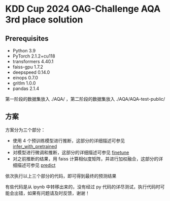 # KDD Cup 2024 OAG-Challenge AQA 3rd place solution

## Prerequisites

- Python 3.9
- PyTorch 2.1.2+cu118
- transformers 4.40.1
- faiss-gpu 1.7.2
- deepspeed 0.14.0
- einops 0.7.0
- gritlm 1.0.0
- pandas 2.1.4

第一阶段的数据集放入 ./AQA/ ，第二阶段的数据集放入 ./AQA/AQA-test-public/

## 方案

方案分为三个部分：
- 使用 4 个预训练模型进行推断，这部分的详细描述可参见 [infer_with_pretrained](https://github.com/loveisp/KDD_2024_AQA/tree/main/infer_with_pretrained)
- 对模型进行微调和推断，这部分的详细描述可参见 [finetune](https://github.com/loveisp/KDD_2024_AQA/tree/main/finetune)
- 对之前推断的结果，用 faiss 计算相似度矩阵，并进行加权融合，这部分的详细描述可参见 [predict](https://github.com/loveisp/KDD_2024_AQA/tree/main/predict)

依次执行以上三个部分的代码，即可得到最终的预测结果

有些代码是从 ipynb 中转移出来的，没有经过 py 代码的详尽测试，执行代码时可能会出错，如果有问题请及时反馈，谢谢！